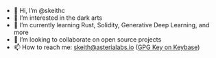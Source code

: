 - 👋 Hi, I’m @skeithc
- 👀 I’m interested in the dark arts
- 🌱 I’m currently learning Rust, Solidity, Generative Deep Learning, and more
- 💞️ I’m looking to collaborate on open source projects
- 📫 How to reach me: skeith@asterialabs.io ([GPG Key on Keybase](https://keybase.io/skeithc))

<!---
skeithc/skeithc is a ✨ special ✨ repository because its `README.md` (this file) appears on your GitHub profile.
You can click the Preview link to take a look at your changes.
--->
